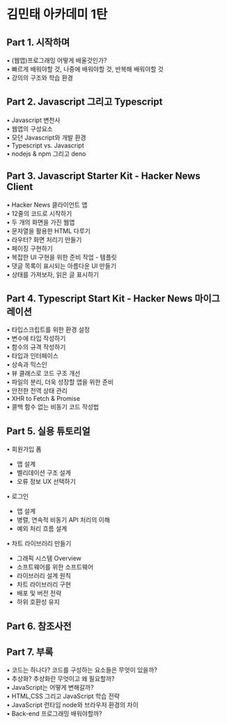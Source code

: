 # 김민태 아카데미 1탄
## Part 1. 시작하며  
• (웹앱)프로그래밍 어떻게 배울것인가?  
• 빠르게 배워야할 것, 나중에 배워야할 것, 반복해 배워야할 것  
• 강의의 구조와 학습 환경  


## Part 2. Javascript 그리고 Typescript
• Javascript 변천사  
• 웹앱의 구성요소  
• 모던 Javascript와 개발 환경  
• Typescript vs. Javascript  
• nodejs & npm 그리고 deno  


## Part 3. Javascript Starter Kit - Hacker News Client
• Hacker News 클라이언트 앱  
• 12줄의 코드로 시작하기  
• 두 개의 화면을 가진 웹앱  
• 문자열을 활용한 HTML 다루기  
• 라우터? 화면 처리기 만들기  
• 페이징 구현하기  
• 복잡한 UI 구현을 위한 준비 작업 - 템플릿  
• 댓글 목록이 표시되는 아름다운 UI 만들기  
• 상태를 가져보자, 읽은 글 표시하기  


## Part 4. Typescript Start Kit - Hacker News 마이그레이션
• 타입스크립트를 위한 환경 설정  
• 변수에 타입 작성하기  
• 함수의 규격 작성하기  
• 타입과 인터페이스  
• 상속과 믹스인  
• 뷰 클래스로 코드 구조 개선  
• 파일의 분리, 더욱 성장할 앱을 위한 준비  
• 안전한 전역 상태 관리  
• XHR to Fetch & Promise  
• 콜백 함수 없는 비동기 코드 작성법  


## Part 5. 실용 튜토리얼
• 회원가입 폼
- 앱 설계
- 벨리데이션 구조 설계
- 오류 정보 UX 선택하기

• 로그인
- 앱 설계
- 병렬, 연속적 비동기 API 처리의 이해
- 예외 처리 흐름 설계

• 차트 라이브러리 만들기
- 그래픽 시스템 Overview
- 소프트웨어를 위한 소프트웨어
- 라이브러리 설계 원칙
- 차트 라이브러리 구현
- 배포 및 버전 전략
- 하위 호환성 유지

## Part 6. 참조사전


## Part 7. 부록
• 코드는 하나다? 코드를 구성하는 요소들은 무엇이 있을까?  
• 추상화? 추상화란 무엇이고 왜 필요할까?  
• JavaScript는 어떻게 변해갈까?  
• HTML,CSS 그리고 JavaScript 학습 전략  
• JavaScript 런타임 node와 브라우저 환경의 차이  
• Back-end 프로그래밍 배워야할까?  
